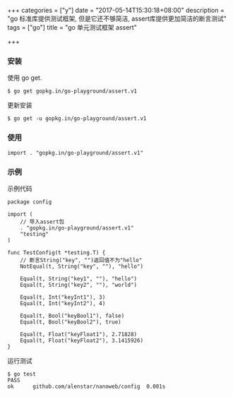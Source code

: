 +++
categories = ["y"]
date = "2017-05-14T15:30:18+08:00"
description = "go 标准库提供测试框架, 但是它还不够简洁, assert库提供更加简洁的断言测试"
tags = ["go"]
title = "go 单元测试框架 assert"

+++

### 安装
使用 go get.
```
$ go get gopkg.in/go-playground/assert.v1
```

更新安装
```
$ go get -u gopkg.in/go-playground/assert.v1
```

### 使用
```
import . "gopkg.in/go-playground/assert.v1"
```

### 示例
示例代码
```
package config

import (
    // 导入assert包
	. "gopkg.in/go-playground/assert.v1"
	"testing"
)

func TestConfig(t *testing.T) {
    // 断言String("key", "")返回值不为"hello"
	NotEqual(t, String("key", ""), "hello")

	Equal(t, String("key1", ""), "hello")
	Equal(t, String("key2", ""), "world")

	Equal(t, Int("keyInt1"), 3)
	Equal(t, Int("keyInt2"), 4)

	Equal(t, Bool("keyBool1"), false)
	Equal(t, Bool("keyBool2"), true)

	Equal(t, Float("keyFloat1"), 2.71828)
	Equal(t, Float("keyFloat2"), 3.1415926)
}

```

运行测试
```
$ go test
PASS
ok  	github.com/alenstar/nanoweb/config	0.001s

```
